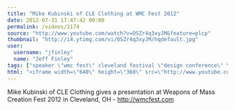```yaml
---
title: "Mike Kubinski of CLE Clothing at WMC Fest 2012"
date: 2012-07-31 17:47:42 00:00
permalink: /videos/1174
source: "http://www.youtube.com/watch?v=OSZr4q3xyJM&feature=plcp"
thumbnail: "http://i4.ytimg.com/vi/OSZr4q3xyJM/hqdefault.jpg"
user:
  username: "jfinley"
  name: "Jeff Finley"
tags: ["speaker \"wmc fest\" cleveland festival \"design conference\" \"graphic design\" lecture inspirational entrepreneur diy ohio midwest"]
html: "<iframe width=\"640\" height=\"360\" src=\"http://www.youtube.com/embed/OSZr4q3xyJM?wmode=transparent&fs=1&feature=oembed\" frameborder=\"0\" allowfullscreen></iframe>"
---
```


Mike Kubinski of CLE Clothing gives a presentation at Weapons of Mass Creation Fest 2012 in Cleveland, OH - http://wmcfest.com